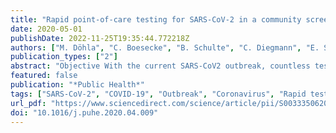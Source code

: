 ```yaml
---
title: "Rapid point-of-care testing for SARS-CoV-2 in a community screening setting shows low sensitivity"
date: 2020-05-01
publishDate: 2022-11-25T19:35:44.772218Z
authors: ["M. Döhla", "C. Boesecke", "B. Schulte", "C. Diegmann", "E. Sib", "E. Richter", "M. Eschbach-Bludau", "S. Aldabbagh", "B. Marx", "A. -M. Eis-Hübinger", "R. M. Schmithausen", "H. Streeck"]
publication_types: ["2"]
abstract: "Objective With the current SARS-CoV2 outbreak, countless tests need to be performed on potential symptomatic individuals, contacts and travellers. The gold standard is a quantitative polymerase chain reaction (qPCR)–based system taking several hours to confirm positivity. For effective public health containment measures, this time span is too long. We therefore evaluated a rapid test in a high-prevalence community setting. Study design Thirty-nine randomly selected individuals at a COVID-19 screening centre were simultaneously tested via qPCR and a rapid test. Ten previously diagnosed individuals with known SARS-CoV-2 infection were also analysed. Methods The evaluated rapid test is an IgG/IgM–based test for SARS-CoV-2 with a time to result of 20 min. Two drops of blood are needed for the test performance. Results Of 49 individuals, 22 tested positive by repeated qPCR. In contrast, the rapid test detected only eight of those positive correctly (sensitivity: 36.4%). Of the 27 qPCR-negative individuals, 24 were detected correctly (specificity: 88.9%). Conclusion Given the low sensitivity, we recommend not to rely on an antibody-based rapid test for public health measures such as community screenings."
featured: false
publication: "*Public Health*"
tags: ["SARS-CoV-2", "COVID-19", "Outbreak", "Coronavirus", "Rapid test"]
url_pdf: "https://www.sciencedirect.com/science/article/pii/S0033350620301141"
doi: "10.1016/j.puhe.2020.04.009"
---
```


